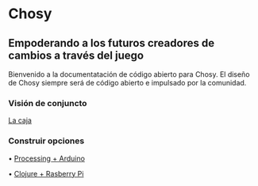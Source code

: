# Chosy

## Empoderando a los futuros creadores de cambios a través del juego


Bienvenido a la documentatación de código abierto para Chosy. El diseño de Chosy siempre será de código abierto e impulsado por la comunidad.

### Visión de conjuncto
[La caja](La_Caja.md)

### Construir opciones
• [Processing + Arduino](Processing_and_Arduino_build.md)

• [Clojure + Rasberry Pi](Clojure_and_Pi_build.md)

